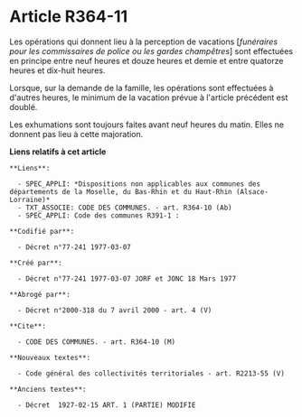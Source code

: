# Article R364-11

Les opérations qui donnent lieu à la perception de vacations [*funéraires pour les commissaires de police ou les gardes
champêtres*] sont effectuées en principe entre neuf heures et douze heures et demie et entre quatorze heures et dix-huit
heures.

Lorsque, sur la demande de la famille, les opérations sont effectuées à d'autres heures, le minimum de la vacation prévue à
l'article précédent est doublé.

Les exhumations sont toujours faites avant neuf heures du matin. Elles ne donnent pas lieu à cette majoration.

**Liens relatifs à cet article**

	**Liens**:

	  - SPEC_APPLI: *Dispositions non applicables aux communes des départements de la Moselle, du Bas-Rhin et du Haut-Rhin (Alsace-Lorraine)*
	  - TXT_ASSOCIE: CODE DES COMMUNES. - art. R364-10 (Ab)
	  - SPEC_APPLI: Code des communes R391-1 :

	**Codifié par**:

	  - Décret n°77-241 1977-03-07

	**Créé par**:

	  - Décret n°77-241 1977-03-07 JORF et JONC 18 Mars 1977

	**Abrogé par**:

	  - Décret n°2000-318 du 7 avril 2000 - art. 4 (V)

	**Cite**:

	  - CODE DES COMMUNES. - art. R364-10 (M)

	**Nouveaux textes**:

	  - Code général des collectivités territoriales - art. R2213-55 (V)

	**Anciens textes**:

	  - Décret  1927-02-15 ART. 1 (PARTIE) MODIFIE
